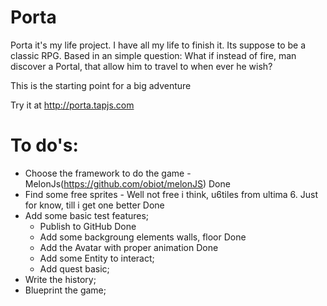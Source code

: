 Porta
=====

Porta it's my life project. I have all my life to finish it. Its suppose to be a classic RPG. 
Based in an simple question: What if instead of fire, man discover a Portal, that allow him to 
travel to when ever he wish?

This is the starting point for a big adventure

Try it at http://porta.tapjs.com

To do's:
========

- Choose the framework to do the game - MelonJs(https://github.com/obiot/melonJS) Done
- Find some free sprites - Well not free i think, u6tiles from ultima 6. Just for know, till i get one better Done
- Add some basic test features;
  - Publish to GitHub Done
  - Add some backgroung elements walls, floor Done
  - Add the Avatar with proper animation Done
  - Add some Entity to interact;
  - Add quest basic;
- Write the history;
- Blueprint the game;
